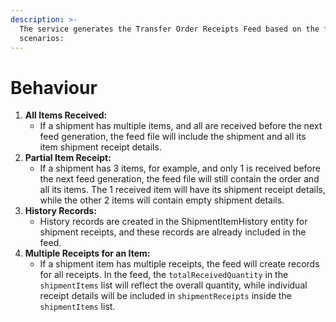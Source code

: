 ```yaml
---
description: >-
  The service generates the Transfer Order Receipts Feed based on the following
  scenarios:
---
```


# Behaviour

1. **All Items Received:**
   * If a shipment has multiple items, and all are received before the next feed generation, the feed file will include the shipment and all its item shipment receipt details.
2. **Partial Item Receipt:**
   * If a shipment has 3 items, for example, and only 1 is received before the next feed generation, the feed file will still contain the order and all its items. The 1 received item will have its shipment receipt details, while the other 2 items will contain empty shipment details.
3. **History Records:**
   * History records are created in the ShipmentItemHistory entity for shipment receipts, and these records are already included in the feed.
4. **Multiple Receipts for an Item:**
   * If a shipment item has multiple receipts, the feed will create records for all receipts. In the feed, the `totalReceivedQuantity` in the `shipmentItems` list will reflect the overall quantity, while individual receipt details will be included in `shipmentReceipts` inside the `shipmentItems` list.
